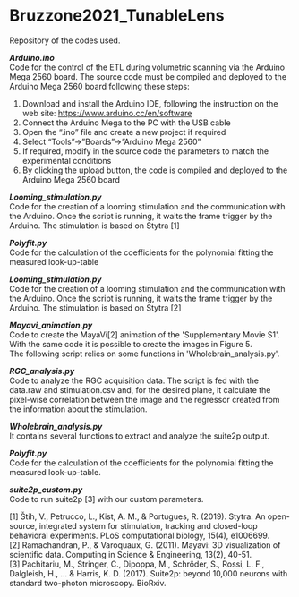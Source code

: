 # Bruzzone2021_TunableLens
Repository of the codes used.

**_Arduino.ino_**   
Code for the control of the ETL during volumetric scanning via the Arduino Mega 2560 board.
The source code must be compiled and deployed to the Arduino Mega 2560 board following these steps:
1) Download and install the Arduino IDE, following the instruction on the web site:
<https://www.arduino.cc/en/software>
2) Connect the Arduino Mega to the PC with the USB cable
3) Open the “.ino” file and create a new project if required
4) Select “Tools”&#8594;”Boards”&#8594;”Arduino Mega 2560”
5) If required, modify in the source code the parameters to match the experimental conditions
6) By clicking the upload button, the code is compiled and deployed to the Arduino Mega 2560 board   


**_Looming_stimulation.py_**  
Code for the creation of a looming stimulation and the communication with the Arduino. Once the script is running, it waits the frame trigger by the Arduino.
The stimulation is based on Stytra [1]

**_Polyfit.py_**  
Code for the calculation of the coefficients for the polynomial fitting the measured look-up-table

**_Looming_stimulation.py_**  
Code for the creation of a looming stimulation and the communication with the Arduino. Once the script is running, it waits the frame trigger by the Arduino.
The stimulation is based on Stytra [2]


**_Mayavi_animation.py_**  
Code to create the MayaVi[2] animation of the 'Supplementary Movie S1'. With the same code it is possible to create the images in Figure 5.   
The following script relies on some functions in 'Wholebrain_analysis.py'.


**_RGC_analysis.py_**  
Code to analyze the RGC acquisition data. The script is fed with the data.raw and stimulation.csv and, for the desired plane, it calculate the pixel-wise correlation between the image and the regressor created from the information about the stimulation.   


**_Wholebrain_analysis.py_**  
It contains several functions to extract and analyze the suite2p output.   


**_Polyfit.py_**  
Code for the calculation of the coefficients for the polynomial fitting the measured look-up-table.


**_suite2p_custom.py_**   
Code to run suite2p [3] with our custom parameters.   



[1] Štih, V., Petrucco, L., Kist, A. M., & Portugues, R. (2019). Stytra: An open-source, integrated system for stimulation, tracking and closed-loop behavioral experiments. PLoS computational biology, 15(4), e1006699.   
[2] Ramachandran, P., & Varoquaux, G. (2011). Mayavi: 3D visualization of scientific data. Computing in Science & Engineering, 13(2), 40-51.   
[3] Pachitariu, M., Stringer, C., Dipoppa, M., Schröder, S., Rossi, L. F., Dalgleish, H., ... & Harris, K. D. (2017). Suite2p: beyond 10,000 neurons with standard two-photon microscopy. BioRxiv.   
